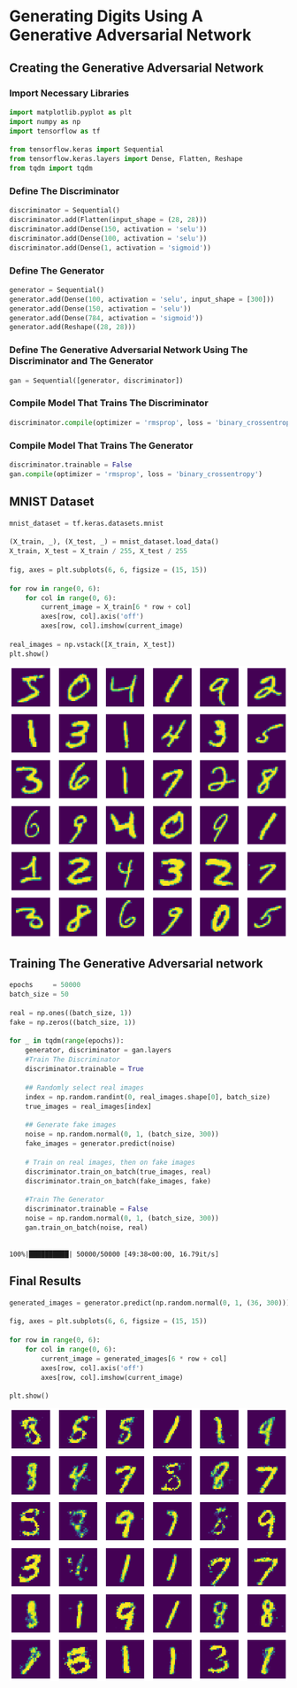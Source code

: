 # Generating Digits Using A Generative Adversarial Network

## Creating the Generative Adversarial Network

### Import Necessary Libraries


```python
import matplotlib.pyplot as plt
import numpy as np
import tensorflow as tf

from tensorflow.keras import Sequential
from tensorflow.keras.layers import Dense, Flatten, Reshape
from tqdm import tqdm
```

### Define The Discriminator


```python
discriminator = Sequential()
discriminator.add(Flatten(input_shape = (28, 28)))
discriminator.add(Dense(150, activation = 'selu'))
discriminator.add(Dense(100, activation = 'selu'))
discriminator.add(Dense(1, activation = 'sigmoid'))
```

### Define The Generator


```python
generator = Sequential()
generator.add(Dense(100, activation = 'selu', input_shape = [300]))
generator.add(Dense(150, activation = 'selu'))
generator.add(Dense(784, activation = 'sigmoid'))
generator.add(Reshape((28, 28)))
```

### Define The Generative Adversarial Network Using The Discriminator and The Generator


```python
gan = Sequential([generator, discriminator])
```

### Compile Model That Trains The Discriminator


```python
discriminator.compile(optimizer = 'rmsprop', loss = 'binary_crossentropy')
```

### Compile Model That Trains The Generator


```python
discriminator.trainable = False
gan.compile(optimizer = 'rmsprop', loss = 'binary_crossentropy')
```

## MNIST Dataset


```python
mnist_dataset = tf.keras.datasets.mnist

(X_train, _), (X_test, _) = mnist_dataset.load_data()
X_train, X_test = X_train / 255, X_test / 255

fig, axes = plt.subplots(6, 6, figsize = (15, 15))

for row in range(0, 6):
    for col in range(0, 6):
        current_image = X_train[6 * row + col]
        axes[row, col].axis('off')
        axes[row, col].imshow(current_image)

real_images = np.vstack([X_train, X_test])
plt.show()
```


![png](output_15_0.png)


## Training The Generative Adversarial network


```python
epochs     = 50000
batch_size = 50

real = np.ones((batch_size, 1))
fake = np.zeros((batch_size, 1))

for _ in tqdm(range(epochs)):
    generator, discriminator = gan.layers
    #Train The Discriminator
    discriminator.trainable = True
    
    ## Randomly select real images
    index = np.random.randint(0, real_images.shape[0], batch_size)
    true_images = real_images[index]
    
    ## Generate fake images
    noise = np.random.normal(0, 1, (batch_size, 300))
    fake_images = generator.predict(noise)
    
    # Train on real images, then on fake images
    discriminator.train_on_batch(true_images, real)
    discriminator.train_on_batch(fake_images, fake)
    
    #Train The Generator
    discriminator.trainable = False
    noise = np.random.normal(0, 1, (batch_size, 300))
    gan.train_on_batch(noise, real)
    
```

    100%|██████████| 50000/50000 [49:38<00:00, 16.79it/s]  


## Final Results


```python
generated_images = generator.predict(np.random.normal(0, 1, (36, 300)))

fig, axes = plt.subplots(6, 6, figsize = (15, 15))

for row in range(0, 6):
    for col in range(0, 6):
        current_image = generated_images[6 * row + col]
        axes[row, col].axis('off')
        axes[row, col].imshow(current_image)

plt.show()
```


![png](output_19_0.png)

